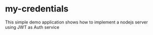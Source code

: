 # my-credentials

This simple demo application shows how to implement a nodejs server using JWT as Auth service

